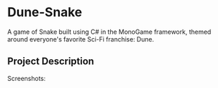 # Dune-Snake

<!-- TODO ![Gameplay Image](./gameplay.png) -->

A game of Snake built using C# in the MonoGame framework, themed around everyone's favorite Sci-Fi franchise: Dune.

## Project Description

Screenshots:

<!-- TODO -->
